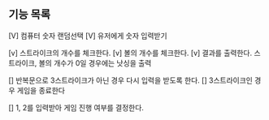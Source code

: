 ## 기능 목록
[V] 컴퓨터 숫자 랜덤선택
[V] 유저에게 숫자 입력받기

[v] 스트라이크의 개수를 체크한다.
[v] 볼의 개수를 체크한다.
[v] 결과를 출력한다. 스트라이크, 볼의 개수가 0일 경우에는 낫싱을 출력

[] 반복문으로 3스트라이크가 아닌 경우 다시 입력을 받도록 한다. 
[] 3스트라이크인 경우 게임을 종료한다

[] 1, 2를 입력받아 게임 진행 여부를 결정한다.
